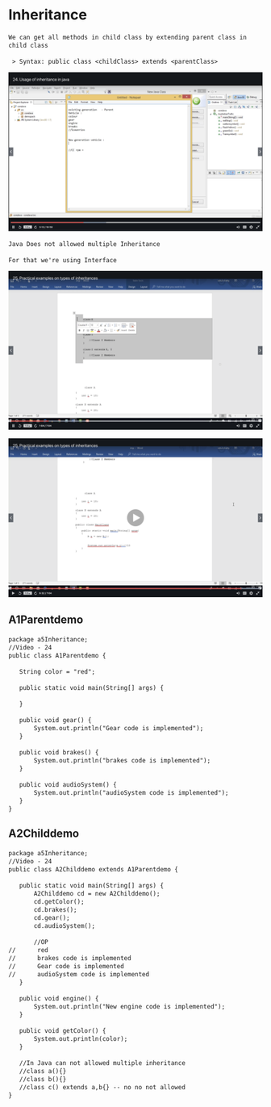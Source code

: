 # Inheritance

```Parent - Child Concept
We can get all methods in child class by extending parent class in child class

 > Syntax: public class <childClass> extends <parentClass>
 ```
 
 ![alt text](https://github.com/JigarSony/coreJava/blob/master/Screenshots/9.png?raw=true)
 
 ~~~
 Java Does not allowed multiple Inheritance
 
 For that we're using Interface
 ~~~
 
 ![alt text](https://github.com/JigarSony/coreJava/blob/master/Screenshots/10.png?raw=true)
 
 
 ![alt text](https://github.com/JigarSony/coreJava/blob/master/Screenshots/11.png?raw=true)
 
## A1Parentdemo
 
 ```
package a5Inheritance;
//Video - 24
public class A1Parentdemo {

	String color = "red";

	public static void main(String[] args) {

	}

	public void gear() {
		System.out.println("Gear code is implemented");
	}
	
	public void brakes() {
		System.out.println("brakes code is implemented");
	}
	
	public void audioSystem() {
		System.out.println("audioSystem code is implemented");
	}
}
 ```
 
## A2Childdemo
 
 ```
 package a5Inheritance;
//Video - 24
public class A2Childdemo extends A1Parentdemo {

	public static void main(String[] args) {
		A2Childdemo cd = new A2Childdemo();
		cd.getColor();
		cd.brakes();
		cd.gear();
		cd.audioSystem();
		
		//OP
//		red
//		brakes code is implemented
//		Gear code is implemented
//		audioSystem code is implemented
	}
	
	public void engine() {
		System.out.println("New engine code is implemented");
	}
	
	public void getColor() {
		System.out.println(color);
	}
	
	//In Java can not allowed multiple inheritance
	//class a(){}
	//class b(){}
	//class c() extends a,b{} -- no no not allowed
}
 ```